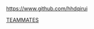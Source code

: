 
<!-- Give link to your github home page -->
<span id="github">https://www.github.com/hhdqirui</span>

<!-- Give your internal and external projects related to the module -->
<span id="projects">[TEAMMATES](https://github.com/TEAMMATES/teammates)</span>